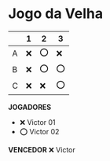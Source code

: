 # Jogo da Velha

|   | 1 | 2 | 3 |
|---|---|---|---|
| A |  ❌ |⭕   |❌ |
| B | ❌ |  ⭕ |  ⭕ |
| C | ❌ |  ❌| ⭕  |

**JOGADORES**

- ❌ Victor 01 
- ⭕ Victor 02

**VENCEDOR**
❌ Victor